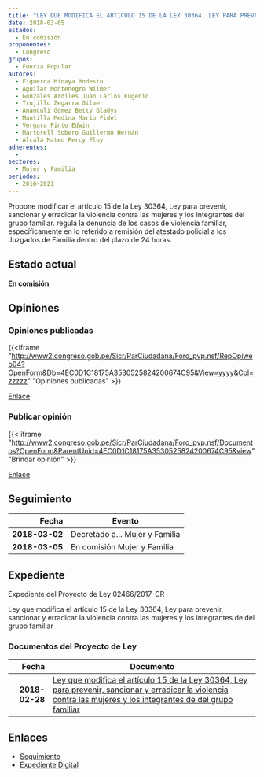 ```yaml
---
title: "LEY QUE MODIFICA EL ARTÍCULO 15 DE LA LEY 30364, LEY PARA PREVENIR, SANCIONAR Y ERRADICAR LA VIOLENCIA CONTRA LAS MUJERES Y LOS INTEGRANTES DEL GRUPO FAMILIAR"
date: 2018-03-05
estados: 
  - En comisión
proponentes: 
  - Congreso
grupos: 
  - Fuerza Popular
autores: 
  - Figueroa Minaya Modesto
  - Aguilar Montenegro Wilmer
  - Gonzales Ardiles Juan Carlos Eugenio
  - Trujillo Zegarra Gilmer
  - Ananculi Gómez Betty Gladys
  - Mantilla Medina Mario Fidel
  - Vergara Pinto Edwin
  - Martorell Sobero Guillermo Hernán
  - Alcalá Mateo Percy Eloy
adherentes: 
  - 
sectores: 
  - Mujer y Familia
periodos: 
  - 2016-2021
---
```


Propone modificar el artículo 15 de la Ley 30364, Ley para prevenir, sancionar y erradicar la violencia contra las mujeres y los integrantes del grupo familiar. regula la denuncia de los casos de violencia familiar, específicamente en lo referido a remisión del atestado policial a los Juzgados de Familia dentro del plazo de 24 horas.


## Estado actual

**En comisión**

## Opiniones

### Opiniones publicadas

{{<iframe "http://www2.congreso.gob.pe/Sicr/ParCiudadana/Foro_pvp.nsf/RepOpiweb04?OpenForm&Db=4EC0D1C18175A3530525824200674C95&View=yyyy&Col=zzzzz" "Opiniones publicadas" >}}

[Enlace](http://www2.congreso.gob.pe/Sicr/ParCiudadana/Foro_pvp.nsf/RepOpiweb04?OpenForm&Db=4EC0D1C18175A3530525824200674C95&View=yyyy&Col=zzzzz)
### Publicar opinión

{{< iframe "http://www2.congreso.gob.pe/Sicr/ParCiudadana/Foro_pvp.nsf/Documentos?OpenForm&ParentUnid=4EC0D1C18175A3530525824200674C95&view" "Brindar opinión" >}}

[Enlace](http://www2.congreso.gob.pe/Sicr/ParCiudadana/Foro_pvp.nsf/Documentos?OpenForm&ParentUnid=4EC0D1C18175A3530525824200674C95&view)

## Seguimiento

| Fecha | Evento |
|------:|--------|
| **2018-03-02** | Decretado a... Mujer y Familia|
| **2018-03-05** | En comisión Mujer y Familia|


## Expediente

Expediente del Proyecto de Ley 02466/2017-CR

Ley que modifica el artículo 15 de la Ley 30364, Ley para prevenir, sancionar y erradicar la violencia contra las mujeres y los integrantes de del grupo familiar


### Documentos del Proyecto de Ley

| Fecha | Documento |
|------:|--------|
| **2018-02-28** | [Ley que modifica el artículo 15 de la Ley 30364, Ley para prevenir, sancionar y erradicar la violencia contra las mujeres y los integrantes de del grupo familiar](http://www.leyes.congreso.gob.pe/Documentos/2016_2021/Proyectos_de_Ley_y_de_Resoluciones_Legislativas/PL0246620180228.pdf) |

## Enlaces 

- [Seguimiento](http://www2.congreso.gob.pe/Sicr/TraDocEstProc/CLProLey2016.nsf/f7fff46988ca05b1052578e100829cc7/65f43c77820e0623052582420060a411?OpenDocument)
- [Expediente Digital](http://www2.congreso.gob.pe/Sicr/TraDocEstProc/CLProLey2016.nsf/f7fff46988ca05b1052578e100829cc7/65f43c77820e0623052582420060a411?OpenDocument&Click=05257FB7005EB655.eb71d0cf91d8294e05256cdf006b5706/$Body/0.1C6C)
